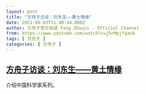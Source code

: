 ```yaml
---
layout: post
title: "方舟子访谈：刘东生——黄土情缘"
date: 2021-06-03T11:40:44.000Z
author: 方舟子官方频道 Fang Zhouzi - Official Channel
from: https://www.youtube.com/watch?v=jhrMpjfgaoA
tags: [ 方舟子 ]
categories: [ 方舟子 ]
---
```

<!--1622720444000-->
[方舟子访谈：刘东生——黄土情缘](https://www.youtube.com/watch?v=jhrMpjfgaoA)
------

<div>
介绍中国科学家系列。
</div>
